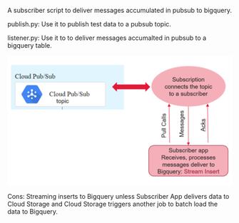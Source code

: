 
A subscriber script to deliver messages accumulated in pubsub to bigquery. 

publish.py: Use it to publish test data to a pubsub topic.

listener.py: Use it to to deliver messages accumalted in pubsub to a bigquery table.


![alt text](https://github.com/maryamhanifpour/pusub2bqlistener/blob/master/Listener.PNG)

Cons:
Streaming inserts to Bigquery unless Subscriber App delivers data to Cloud Storage and Cloud Storage triggers another job to batch load the data to Bigquery.
